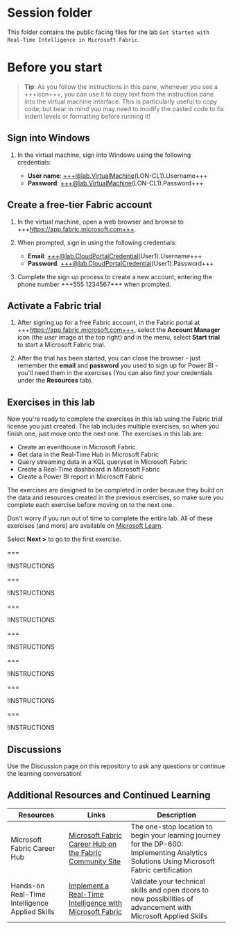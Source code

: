 # Session folder

This folder contains the public facing files for the lab `Get Started with Real-Time Intelligence in Microsoft Fabric`.

# Before you start
 
> **Tip**: As you follow the instructions in this pane, whenever you see a +++icon+++, you can use it to copy text from the instruction pane into the virtual machine interface. This is particularly useful to copy code; but bear in mind you may need to modify the pasted code to fix indent levels or formatting before running it!
 
## Sign into Windows
 
1. In the virtual machine, sign into Windows using the following credentials:
 
    - **User name**: +++@lab.VirtualMachine(LON-CL1).Username+++
    - **Password**: +++@lab.VirtualMachine(LON-CL1).Password+++
 
## Create a free-tier Fabric account
 
1. In the virtual machine, open a web browser and browse to +++https://app.fabric.microsoft.com+++.
 
2. When prompted, sign in using the following credentials:
 
    - **Email**: +++@lab.CloudPortalCredential(User1).Username+++
    - **Password**: +++@lab.CloudPortalCredential(User1).Password+++
 
3. Complete the sign up process to create a new account, entering the phone number +++555 1234567+++ when prompted.
 
## Activate a Fabric trial
 
1. After signing up for a free Fabric account, in the Fabric portal at +++https://app.fabric.microsoft.com+++, select the **Account Manager** icon (the *user* image at the top right) and in the menu, select **Start trial** to start a Microsoft Fabric trial.
 
2. After the trial has been started, you can close the browser - just remember the **email** and **password** you used to sign up for Power BI - you'll need them in the exercises (You can also find your credentials under the **Resources** tab).
 
## Exercises in this lab
 
Now you're ready to complete the exercises in this lab using the Fabric trial license you just created. The lab includes multiple exercises, so when you finish one, just move onto the next one. The exercises in this lab are:
 
- Create an eventhouse in Microsoft Fabric
- Get data in the Real-Time Hub in Microsoft Fabric
- Query streaming data in a KQL queryset in Microsoft Fabric
- Create a Real-Time dashboard in Microsoft Fabric
- Create a Power BI report in Microsoft Fabric
 
The exercises are designed to be completed in order because they build on the data and resources created in the previous exercises, so make sure you complete each exercise before moving on to the next one. 
 
Don't worry if you run out of time to complete the entire lab. All of these exercises (and more) are available on [Microsoft Learn](https://learn.microsoft.com/training/paths/implement-data-science-machine-learning-fabric/).
 
Select **Next >** to go to the first exercise.
 
===
 
!INSTRUCTIONS[](https://raw.githubusercontent.com/microsoft/aitour-get-started-with-fabric/main/lab/tutorial-1-resources.md)
 
===
 
!INSTRUCTIONS[](https://raw.githubusercontent.com/microsoft/aitour-get-started-with-fabric/main/lab/tutorial-2-get-real-time-events.md)
 
===
 
!INSTRUCTIONS[](https://raw.githubusercontent.com/microsoft/aitour-get-started-with-fabric/main/lab/tutorial-3-create-query-set.md)

===

!INSTRUCTIONS[](https://raw.githubusercontent.com/microsoft/aitour-get-started-with-fabric/main/lab/tutorial-4-query-data.md)

===

!INSTRUCTIONS[](https://raw.githubusercontent.com/microsoft/aitour-get-started-with-fabric/main/lab/tutorial-5-create-dashboard.md)

===

!INSTRUCTIONS[](https://raw.githubusercontent.com/microsoft/aitour-get-started-with-fabric/main/lab/tutorial-6-power-bi-report.md)

===

!INSTRUCTIONS[](https://raw.githubusercontent.com/microsoft/aitour-get-started-with-fabric/main/lab/tutorial-7-clean-up-resources.md)

## Discussions
Use the Discussion page on this repository to ask any questions or continue the learning conversation!

## Additional Resources and Continued Learning
| Resources          | Links                            | Description |
|-------------------|----------------------------------|-------------------|
| Microsoft Fabric Career Hub        | [Microsoft Fabric Career Hub on the Fabric Community Site](https://aka.ms/FabricCareerHub?ocid=fabric24_careerhub_blog_cxa) | The one-stop location to begin your learning journey for the DP-600: Implementing Analytics Solutions Using Microsoft Fabric certification |
| Hands-on Real-Time Intelligence Applied Skills     | [Implement a Real-Time Intelligence with Microsoft Fabric](https://learn.microsoft.com/en-us/credentials/applied-skills/implement-a-real-time-intelligence-solution-with-microsoft-fabric/) | Validate your technical skills and open doors to new possibilities of advancement with Microsoft Applied Skills |

